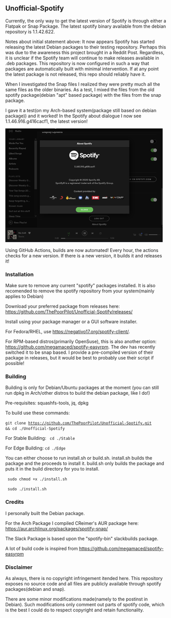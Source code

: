 ## Unofficial-Spotify

Currently, the only way to get the latest version of Spotify is through either a Flatpak or Snap Package. The latest spotify binary available from the debian repository is 1.1.42.622.

Notes about initial statement above: It now appears Spotify has started releasing the latest Debian packages to their testing repository. Perhaps this was due to the awareness this project brought in a Reddit Post. Regardless, it is unclear if the Spotify team will continue to make releases available in .deb packages. This repository is now configured in such a way that packages are automatically built with minimal intervention. If at any point the latest package is not released, this repo should reliably have it.

When I investigated the Snap files I realized they were pretty much all the same files as the older binaries. As a test, I mixed the files from the old spotify package(debian "apt" based package) with the files from the snap package.

I gave it a test(on my Arch-based system(package still based on debian package)) and it worked!
In the Spotify about dialogue I now see 1.1.46.916.g416cacf1, the latest version!

![Screenshot](https://raw.githubusercontent.com/ThePoorPilot/Unofficial-Spotify/main/Screenshot.png)

Using GitHub Actions, builds are now automated!
Every hour, the actions checks for a new version. If there is a new version, it builds it and releases it!

### Installation
Make sure to remove any current "spotify" packages installed. It is also recomended to remove the spotify repository from your system(mainly applies to Debian)

Download your preferred package from releases here: https://github.com/ThePoorPilot/Unofficial-Spotify/releases/

Install using your package manager or a GUI software installer.

For Fedora/RHEL, use https://negativo17.org/spotify-client/.

For RPM-based distros(primarily OpenSuse), this is also another option: https://github.com/megamaced/spotify-easyrpm. The dev has recently switched it to be snap based. I provide a pre-compiled version of their package in releases, but it would be best to probably use their script if possible!

### Building

Building is only for Debian/Ubuntu packages at the moment (you can still run dpkg in Arch/other distros to build the debian package, like I do!)

Pre-requisites: squashfs-tools, jq, dpkg

To build use these commands:

<code>git clone https://github.com/ThePoorPilot/Unofficial-Spotify.git && cd ./Unofficial-Spotify</code>

For Stable Building:
<code> cd ./Stable</code>

For Edge Building:
<code>cd ./Edge</code>

You can either choose to run install.sh or build.sh. install.sh builds the package and the proceeds to install it. build.sh only builds the package and puts it in the build directory for you to install.

<code> sudo chmod +x ./install.sh</code>

<code> sudo ./install.sh</code>

### Credits
I personally built the Debian package.

For the Arch Package I compiled CReimer's AUR package here: https://aur.archlinux.org/packages/spotify-snap/

The Slack Package is based upon the "spotify-bin" slackbuilds package.

A lot of build code is inspired from https://github.com/megamaced/spotify-easyrpm

### Disclaimer
As always, there is no copyright infringement itended here. This repository exposes no source code and all files are publicly available through spotify packages(debian and snap).

There are some minor modifications made(namely to the postinst in Debian). Such modifications only comment out parts of spotify code, which is the best I could do to respect copyright and retain functionality.
